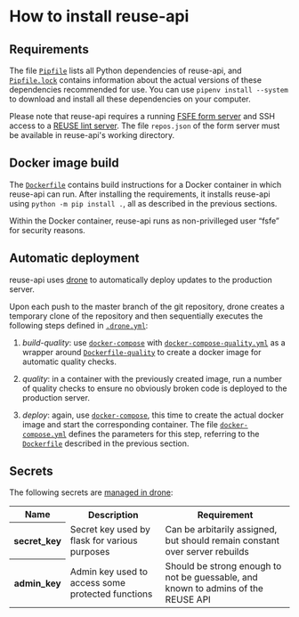 <!--
SPDX-FileCopyrightText: 2019 Free Software Foundation Europe e.V.

SPDX-License-Identifier: CC-BY-SA-4.0
-->

# How to install reuse-api

## Requirements

The file [`Pipfile`] lists all Python dependencies of reuse-api, and
[`Pipfile.lock`] contains information about the actual versions of these
dependencies recommended for use. You can use `pipenv install --system` to
download and install all these dependencies on your computer.

Please note that reuse-api requires a running
[FSFE form server](https://git.fsfe.org/fsfe-system-hackers/forms) and SSH
access to a [REUSE lint server](https://git.fsfe.org/reuse/api-worker). The
file `repos.json` of the form server must be available in reuse-api's working
directory.

## Docker image build

The [`Dockerfile`] contains build instructions for a Docker container in which
reuse-api can run. After installing the requirements, it installs reuse-api
using `python -m pip install .`, all as described in the previous sections.

Within the Docker container, reuse-api runs as non-privilleged user “fsfe” for
security reasons.


## Automatic deployment

reuse-api uses [drone](https://drone.fsfe.org) to automatically deploy updates
to the production server.

Upon each push to the master branch of the git repository, drone creates a
temporary clone of the repository and then sequentially executes the following
steps defined in [`.drone.yml`]:

1. *build-quality*: use [`docker-compose`] with [`docker-compose-quality.yml`]
   as a wrapper around [`Dockerfile-quality`] to create a docker image for
   automatic quality checks.

2. *quality*: in a container with the previously created image, run a number of
   quality checks to ensure no obviously broken code is deployed to the
   production server.

3. *deploy*: again, use [`docker-compose`], this time to create the actual
   docker image and start the corresponding container. The file
   [`docker-compose.yml`] defines the parameters for this step, referring to
   the [`Dockerfile`] described in the previous section.


## Secrets

The following secrets are [managed in drone](http://docs.drone.io/manage-secrets/):

<table>
  <tr>
    <th>Name</th>
    <th>Description</th>
    <th>Requirement</th>
  </tr>
  <tr>
    <th>secret_key</th>
    <td>Secret key used by flask for various purposes</td>
    <td>Can be arbitarily assigned, but should remain constant over server rebuilds</td>
  </tr>
  <tr>
    <th>admin_key</th>
    <td>Admin key used to access some protected functions</td>
    <td>Should be strong enough to not be guessable, and known to admins of the REUSE API</td>
  </tr>
</table>


[`Pipfile`]: ../Pipfile
[`Pipfile.lock`]: ../Pipfile.lock
[`setup.py`]: ../setup.py
[`MANIFEST.in`]: ../MANIFEST.in
[`Dockerfile`]: ../Dockerfile
[`Dockerfile-quality`]: ../Dockerfile-quality
[`docker-compose`]: https://docs.docker.com/compose/
[`docker-compose.yml`]: ../docker-compose.yml
[`docker-compose-quality.yml`]: ../docker-compose-quality.yml
[`.drone.yml`]: ../.drone.yml
